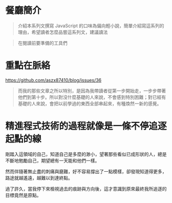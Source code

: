 

# 餐廳簡介

> 介紹本系列文撰寫 JavaScript 的口味為偏向輕小說，簡單介紹寫這系列的理由，希望讀者怎麼品嘗這系列文，建議讀法

> 在閱讀前要準備的工具們


# 重點在脈絡

https://github.com/aszx87410/blog/issues/36

> 而我的那些文章之所以特別，是因為我帶讀者從第一步開始走，一步步帶著他們到第十步。所以對沒什麼基礎的人來說，不會感到特別困難；對已經有基礎的人來說，會把以前學過的東西全部串起來，有種煥然一新的感覺。


# 精進程式技術的過程就像是一條不停追逐起點的線

剛踏入這領域的自己，知道自己是多麼的渺小，望著那些看似已成形狀的人，總是不斷地勉勵自己，期望總有一天能和他們一樣。

然而伴隨著無止盡的刺痛與磨難，好不容易撐出了一點模樣，卻發現知道得更多，路途就越遙遠，越難以到達終點。

過了許久，當我停下來檢視過去的痕跡與方向後，這才意識到原來最終我所追逐的目標竟然是原點。